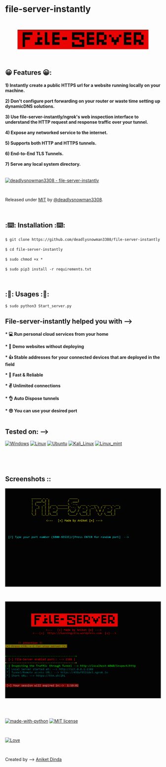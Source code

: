 # file-server-instantly

<br>
<p align="center">
  <img src="https://raw.githubusercontent.com/deadlysnowman3308/file-server-instantly/Hackingvila/screenshot/logo.PNG" alt="LOGO"/>
</p>

<br>

## 😀 Features 😀:
<h4>
1) Instantly create a public HTTPS url for a website running locally on your machine. <br><br>
2) Don't configure port forwarding on your router or waste time setting up dynamicDNS solutions. <br><br>
3) Use file-server-instantly/ngrok's web inspection interface to understand the HTTP request and response traffic over your tunnel. <br><br>
4) Expose any networked service to the internet. <br><br>
5) Supports both HTTP and HTTPS tunnels. <br><br>
6) End-to-End TLS Tunnels. <br><br>
7) Serve any local system directory. <br><br>
</h4>

[![deadlysnowman3308 - file-server-instantly](https://img.shields.io/static/v1?label=deadlysnowman3308&message=file-server-instantly&color=blue&logo=github)](https://github.com/deadlysnowman3308/file-server-instantly)

<br>



Released under [MIT](/LICENSE) by [@deadlysnowman3308](https://github.com/deadlysnowman3308).

<br>

## :⌨️: Installation :⌨️:

```
$ git clone https://github.com/deadlysnowman3308/file-server-instantly

$ cd file-server-instantly

$ sudo chmod +x *

$ sudo pip3 install -r requirements.txt

```
<br>

## :🤔: Usages :🤔:

```
$ sudo python3 Start_server.py
```

## File-server-instantly helped you with -->
<h4>
  * 💻 Run personal cloud services from your home <br><br>
  * 🚩 Demo websites without deploying <br><br>
  * 👍 Stable addresses for your connected devices that are deployed in the field <br><br>
  * 🏹 Fast & Reliable <br><br>
  * ✌️ Unlimited connections <br><br>
  * 👌 Auto Dispose tunnels <br><br>
  * 😎 You can use your desired port <br /></br>
</h4>


## Tested on: -->
[![Windows](https://img.shields.io/badge/Windows-0078D6?style=for-the-badge&logo=windows&logoColor=white)](https://www.microsoft.com/en-in/software-download/windows10)
[![Linux](https://img.shields.io/badge/Linux-FCC624?style=for-the-badge&logo=linux&logoColor=black)](https://www.linux.org/)
[![Ubuntu](https://img.shields.io/badge/Ubuntu-E95420?style=for-the-badge&logo=ubuntu&logoColor=white)](https://ubuntu.com/)
[![Kali_Linux](https://img.shields.io/badge/Kali_Linux-557C94?style=for-the-badge&logo=kali-linux&logoColor=white)](https://www.kali.org/)
[![Linux_mint](https://img.shields.io/badge/Linux_Mint-87CF3E?style=for-the-badge&logo=linux-mint&logoColor=white)](https://linuxmint.com/)

<br>
<br>
<br>

## Screenshots ::

<p align="center">
  <img src="https://raw.githubusercontent.com/deadlysnowman3308/file-server-instantly/Hackingvila/screenshot/1.PNG" alt="1st"/>
</p>
<br>
<p align="center">
  <img src="https://raw.githubusercontent.com/deadlysnowman3308/file-server-instantly/Hackingvila/screenshot/2.PNG" alt="2nd"/>
</p>
<br><br>

[![made-with-python](https://img.shields.io/badge/Made%20with-Python-1f425f.svg)](https://www.python.org/)
[![MIT license](https://img.shields.io/badge/License-MIT-blue.svg)](https://lbesson.mit-license.org/)


<br>

[![Love](http://ForTheBadge.com/images/badges/built-with-love.svg)](https://hackingvila.wordpress.com/)
<br>

</br>

Created by -->   [Aniket Dinda](https://hackingvila.wordpress.com/)
